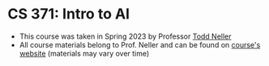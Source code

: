 # CS 371: Intro to AI

* This course was taken in Spring 2023 by Professor [Todd Neller](http://cs.gettysburg.edu/~tneller)
* All course materials belong to Prof. Neller and can be found on [course's website](http://cs.gettysburg.edu/~tneller/cs371) (materials may vary over time)
